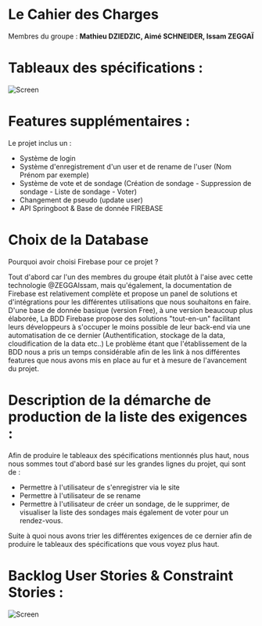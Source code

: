 # Le Cahier des Charges
Membres du groupe : **Mathieu DZIEDZIC, Aimé SCHNEIDER, Issam ZEGGAÏ**

# Tableaux des spécifications :
![Screen](https://i.imgur.com/TXaAUTN.jpg)


# Features supplémentaires :

Le projet inclus un :
- Système de login
- Système d'enregistrement d'un user et de rename de l'user (Nom Prénom par exemple)
- Système de vote et de sondage (Création de sondage - Suppression de sondage - Liste de sondage - Voter)
- Changement de pseudo (update user)
- API Springboot & Base de donnée FIREBASE

# Choix de la Database 

Pourquoi avoir choisi Firebase pour ce projet ?

Tout d'abord car l'un des membres du groupe était plutôt à l'aise avec cette technologie @ZEGGAIssam, mais qu'également, la documentation de Firebase est relativement complète et propose un panel de solutions et d'intégrations pour les différentes utilisations que nous souhaitons en faire.
D'une base de donnée basique (version Free), à une version beaucoup plus élaborée, La BDD Firebase propose des solutions "tout-en-un" facilitant leurs développeurs à s'occuper le moins possible de leur back-end via une automatisation de ce dernier (Authentification, stockage de la data, cloudification de la data etc..)
Le problème étant que l'établissement de la BDD nous a pris un temps considérable afin de les link à nos différentes features que nous avons mis en place au fur et à mesure de l'avancement du projet.

# Description de la démarche de production de la liste des exigences :

Afin de produire le tableaux des spécifications mentionnés plus haut, nous nous sommes tout d'abord basé sur les grandes lignes du projet, 
qui sont de :
- Permettre à l'utilisateur de s'enregistrer via le site
- Permettre à l'utilisateur de se rename
- Permettre à l'utilisateur de créer un sondage, de le supprimer, de visualiser la liste des sondages mais également de voter pour un rendez-vous.

Suite à quoi nous avons trier les différentes exigences de ce dernier afin de produire le tableaux des spécifications que vous voyez plus haut.

# Backlog User Stories & Constraint Stories :
![Screen](https://i.imgur.com/a65JAXS.png)
